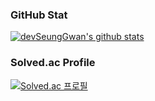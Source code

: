 ### GitHub Stat 

[![devSeungGwan's github stats](https://github-readme-stats.vercel.app/api?username=devSeungGwan&show_icons=true&theme=ayu-mirage)](https://github.com/anuraghazra/github-readme-stats)

### Solved.ac Profile

[![Solved.ac 프로필](http://mazassumnida.wtf/api/generate_badge?boj=gtr7852)](https://solved.ac/gtr7852)
